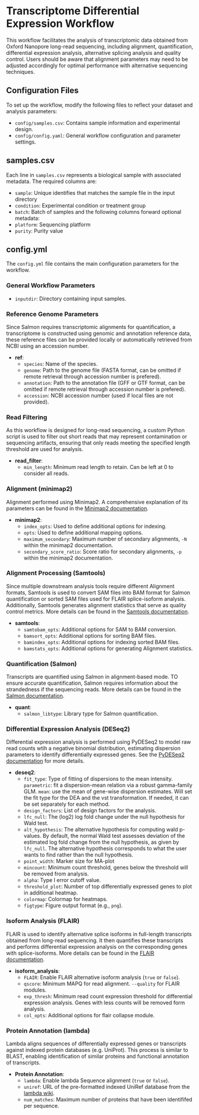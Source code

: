 # Transcriptome Differential Expression Workflow

This workflow facilitates the analysis of transcriptomic data obtained from Oxford Nanopore long-read sequencing, including alignment, quantification, differential expression analysis, alternative splicing analysis and quality control. Users should be aware that alignment parameters may need to be adjusted accordingly for optimal performance with alternative sequencing techniques.

## Configuration Files

To set up the workflow, modify the following files to reflect your dataset and analysis parameters:

- `config/samples.csv`: Contains sample information and experimental design.
- `config/config.yaml`: General workflow configuration and parameter settings.

## samples.csv

Each line in `samples.csv` represents a biological sample with associated metadata. The required columns are:
- `sample`: Unique identifies that matches the sample file in the input directory
- `condition`: Experimental condition or treatment group
- `batch`: Batch of samples
and the following columns forward optional metadata:
- `platform`: Sequencing platform
- `purity`: Purity value

## config.yml

The `config.yml` file contains the main configuration parameters for the workflow.

### General Workflow Parameters

- `inputdir`: Directory containing input samples.

### Reference Genome Parameters

Since Salmon requires transcriptomic alignments for quantification, a transcriptome is constructed using genomic and annotation reference data, these reference files can be provided locally or automatically retrieved from NCBI using an accession number.

- **ref**:
  - `species`: Name of the species.
  - `genome`: Path to the genome file (FASTA format, can be omitted if remote retrieval through accession number is prefered).
  - `annotation`: Path to the annotation file (GFF or GTF format, can be omitted if remote retrieval through accession number is prefered).
  - `accession`: NCBI accession number (used if local files are not provided).

### Read Filtering

As this workflow is designed for long-read sequencing, a custom Python script is used to filter out short reads that may represent contamination or sequencing artifacts, ensuring that only reads meeting the specified length threshold are used for analysis.

- **read_filter**:
  - `min_length`: Minimum read length to retain. Can be left at 0 to consider all reads.

### Alignment (minimap2)

Alignment performed using Minimap2. A comprehensive explanation of its parameters can be found in the [Minimap2 documentation](https://lh3.github.io/minimap2/minimap2.html#10).

- **minimap2**:
  - `index_opts`: Used to define additional options for indexing.
  - `opts`: Used to define additional mapping options.
  - `maximum_secondary`: Maximum number of secondary alignments, `-N` within the minimap2 documentation.
  - `secondary_score_ratio`: Score ratio for secondary alignments, `-p` within the minimap2 documentation.

### Alignment Processing (Samtools)

Since multiple downstream analysis tools require different Alignment formats, Samtools is used to convert SAM files into BAM format for Salmon quantification or sorted SAM files used for FLAIR splice-isoform analysis. Additionally, Samtools generates alignment statistics that serve as quality control metrics. More details can be found in the [Samtools documentation](http://www.htslib.org/doc/samtools.html).

- **samtools**:
  - `samtobam_opts`: Additional options for SAM to BAM conversion.
  - `bamsort_opts`: Additional options for sorting BAM files.
  - `bamindex_opts`: Additional options for indexing sorted BAM files.
  - `bamstats_opts`: Additional options for generating Alignment statistics.

### Quantification (Salmon)

Transcripts are quantified using Salmon in alignment-based mode. TO ensure accurate quantification, Salmon requires information about the strandedness if the sequencing reads. More details can be found in the [Salmon documentation](https://salmon.readthedocs.io/en/latest/salmon.html#what-s-this-libtype).

- **quant**:
  - `salmon_libtype`: Library type for Salmon quantification.

### Differential Expression Analysis (DESeq2)

Differential expression analysis is performed using PyDESeq2 to model raw read counts wtih a negative binomial distribution, estimating dispersion parameters to identify differentially expressed genes. See the [PyDESeq2 documentation](https://pydeseq2.readthedocs.io/en/stable/index.html) for more details.

- **deseq2**:
  - `fit_type`: Type of fitting of dispersions to the mean intensity. `parametric`: fit a dispersion-mean relation via a robust gamma-family GLM. `mean`: use the mean of gene-wise dispersion estimates. Will set the fit type for the DEA and the vst transformation. If needed, it can be set separately for each method.
  - `design_factors`: List of design factors for the analysis.
  - `lfc_null`: The (log2) log fold change under the null hypothesis for Wald test.
  - `alt_hypothesis`: The alternative hypothesis for computing wald p-values. By default, the normal Wald test assesses deviation of the estimated log fold change from the null hypothesis, as given by `lfc_null`. The alternative hypothesis corresponds to what the user wants to find rather than the null hypothesis.
  - `point_width`: Marker size for MA-plot
  - `mincount`: Minimum count threshold, genes below the threshold will be removed from analysis.
  - `alpha`: Type I error cutoff value.
  - `threshold_plot`: Number of top differentially expressed genes to plot in additional heatmap.
  - `colormap`: Colormap for heatmaps.
  - `figtype`: Figure output format (e.g., `png`).

### Isoform Analysis (FLAIR)

FLAIR is used to identify alternative splice isoforms in full-length transcripts obtained from long-read sequencing. It then quantifies these transcripts and performs differential expression analysis on the corresponding genes with splice-isoforms. More details can be found in the [FLAIR documentation](https://flair.readthedocs.io/en/latest/index.html).

- **isoform_analysis**:
  - `FLAIR`: Enable FLAIR alternative isoform analysis (`true` or `false`).
  - `qscore`: Minimum MAPQ for read alignment. `--quality` for FLAIR modules.
  - `exp_thresh`: Minimum read count expression threshold for differential expression analysis. Genes with less counts will be removed form analysis.
  - `col_opts`: Additional options for flair collapse module.

### Protein Annotation (lambda)

Lambda aligns sequences of differentially expressed genes or transcripts against indexed protein databases (e.g. UniProt). This process is similar to BLAST, enabling identification of similar proteins and functional annotation of transcripts.

- **Protein Annotation**:
  - `lambda`: Enable lambda Sequence alignment (`true` or `false`).
  - `uniref`: URL of the pre-formatted indexed UniRef database from the [lambda wiki](https://github.com/seqan/lambda/wiki/Pre%E2%80%90built-Database-Indexes).
  - `num_matches`: Maximum number of proteins that have been identififed per sequence.

